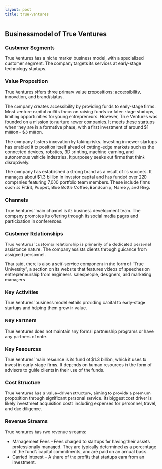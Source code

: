 ```yaml
---
layout: post
title: true-ventures
---
```


Businessmodel of True Ventures
-------------------------------

### Customer Segments

True Ventures has a niche market business model, with a specialized customer segment. The company targets its services at early-stage technology startups.

### Value Proposition

True Ventures offers three primary value propositions: accessibility, innovation, and brand/status.

The company creates accessibility by providing funds to early-stage firms. Most venture capital outfits focus on raising funds for later-stage startups, limiting opportunities for young entrepreneurs. However, True Ventures was founded on a mission to nurture newer companies. It meets these startups when they are in a formative phase, with a first investment of around $1 million - $3 million.

The company fosters innovation by taking risks. Investing in newer startups has enabled it to position itself ahead of cutting-edge markets such as the connected devices, robotics, 3D printing, machine learning, and autonomous vehicle industries. It purposely seeks out firms that think disruptively.

The company has established a strong brand as a result of its success. It manages about $1.3 billion in investor capital and has funded over 220 companies featuring 7,000 portfolio team members. These include firms such as FitBit, Puppet, Blue Bottle Coffee, Bandcamp, Namely, and Ring.

### Channels

True Ventures’ main channel is its business development team. The company promotes its offering through its social media pages and participation in conferences.

### Customer Relationships

True Ventures’ customer relationship is primarily of a dedicated personal assistance nature. The company assists clients through guidance from assigned personnel.

That said, there is also a self-service component in the form of “True University”, a section on its website that features videos of speeches on entrepreneurship from engineers, salespeople, designers, and marketing managers.

### Key Activities

True Ventures’ business model entails providing capital to early-stage startups and helping them grow in value.

### Key Partners

True Ventures does not maintain any formal partnership programs or have any partners of note.

### Key Resources

True Ventures’ main resource is its fund of $1.3 billion, which it uses to invest in early-stage firms. It depends on human resources in the form of advisors to guide clients in their use of the funds.

### Cost Structure

True Ventures has a value-driven structure, aiming to provide a premium proposition through significant personal service. Its biggest cost driver is likely investment acquisition costs including expenses for personnel, travel, and due diligence.

### Revenue Streams

True Ventures has two revenue streams:

 * Management Fees – Fees charged to startups for having their assets professionally managed. They are typically determined as a percentage of the fund’s capital commitments, and are paid on an annual basis.
* Carried Interest – A share of the profits that startups earn from an investment.
